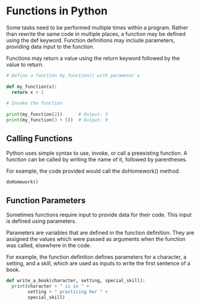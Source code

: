 # Functions in Python

Some tasks need to be performed multiple times within a program. Rather than rewrite the same code in multiple places, a function may be defined using the def keyword. Function definitions may include parameters, providing data input to the function.

Functions may return a value using the return keyword followed by the value to return.

```py
# Define a function my_function() with parameter x
 
def my_function(x):
  return x + 1
 
# Invoke the function
 
print(my_function(2))      # Output: 3
print(my_function(3 + 5))  # Output: 9
```

## Calling Functions

Python uses simple syntax to use, invoke, or call a preexisting function. A function can be called by writing the name of it, followed by parentheses.

For example, the code provided would call the doHomework() method.

```py
doHomework()
```

## Function Parameters

Sometimes functions require input to provide data for their code. This input is defined using parameters.

Parameters are variables that are defined in the function definition. They are assigned the values which were passed as arguments when the function was called, elsewhere in the code.

For example, the function definition defines parameters for a character, a setting, and a skill, which are used as inputs to write the first sentence of a book.

```py
def write_a_book(character, setting, special_skill):
  print(character + " is in " + 
        setting + " practicing her " + 
        special_skill)
```